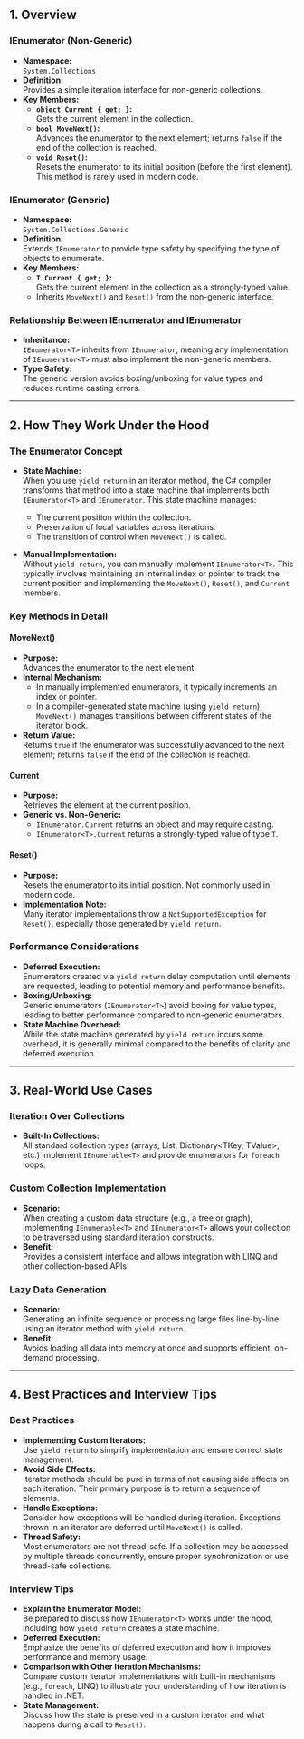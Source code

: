 ## 1. Overview

### IEnumerator (Non-Generic)
- **Namespace:**  
  `System.Collections`
- **Definition:**  
  Provides a simple iteration interface for non-generic collections.
- **Key Members:**
  - **`object Current { get; }`:**  
    Gets the current element in the collection.
  - **`bool MoveNext()`:**  
    Advances the enumerator to the next element; returns `false` if the end of the collection is reached.
  - **`void Reset()`:**  
    Resets the enumerator to its initial position (before the first element). This method is rarely used in modern code.

### IEnumerator<T> (Generic)
- **Namespace:**  
  `System.Collections.Generic`
- **Definition:**  
  Extends `IEnumerator` to provide type safety by specifying the type of objects to enumerate.
- **Key Members:**
  - **`T Current { get; }`:**  
    Gets the current element in the collection as a strongly-typed value.
  - Inherits `MoveNext()` and `Reset()` from the non-generic interface.

### Relationship Between IEnumerator and IEnumerator<T>
- **Inheritance:**  
  `IEnumerator<T>` inherits from `IEnumerator`, meaning any implementation of `IEnumerator<T>` must also implement the non-generic members.
- **Type Safety:**  
  The generic version avoids boxing/unboxing for value types and reduces runtime casting errors.

---

## 2. How They Work Under the Hood

### The Enumerator Concept
- **State Machine:**  
  When you use `yield return` in an iterator method, the C# compiler transforms that method into a state machine that implements both `IEnumerator<T>` and `IEnumerator`. This state machine manages:
  - The current position within the collection.
  - Preservation of local variables across iterations.
  - The transition of control when `MoveNext()` is called.
  
- **Manual Implementation:**  
  Without `yield return`, you can manually implement `IEnumerator<T>`. This typically involves maintaining an internal index or pointer to track the current position and implementing the `MoveNext()`, `Reset()`, and `Current` members.

### Key Methods in Detail

#### MoveNext()
- **Purpose:**  
  Advances the enumerator to the next element.
- **Internal Mechanism:**  
  - In manually implemented enumerators, it typically increments an index or pointer.
  - In a compiler-generated state machine (using `yield return`), `MoveNext()` manages transitions between different states of the iterator block.
- **Return Value:**  
  Returns `true` if the enumerator was successfully advanced to the next element; returns `false` if the end of the collection is reached.
#### Current
- **Purpose:**  
  Retrieves the element at the current position.
- **Generic vs. Non-Generic:**  
  - `IEnumerator.Current` returns an object and may require casting.
  - `IEnumerator<T>.Current` returns a strongly-typed value of type `T`.

#### Reset()
- **Purpose:**  
  Resets the enumerator to its initial position. Not commonly used in modern code.
- **Implementation Note:**  
  Many iterator implementations throw a `NotSupportedException` for `Reset()`, especially those generated by `yield return`.

### Performance Considerations
- **Deferred Execution:**  
  Enumerators created via `yield return` delay computation until elements are requested, leading to potential memory and performance benefits.
- **Boxing/Unboxing:**  
  Generic enumerators (`IEnumerator<T>`) avoid boxing for value types, leading to better performance compared to non-generic enumerators.
- **State Machine Overhead:**  
  While the state machine generated by `yield return` incurs some overhead, it is generally minimal compared to the benefits of clarity and deferred execution.

---

## 3. Real-World Use Cases

### Iteration Over Collections
- **Built-In Collections:**  
  All standard collection types (arrays, List<T>, Dictionary<TKey, TValue>, etc.) implement `IEnumerable<T>` and provide enumerators for `foreach` loops.
  
### Custom Collection Implementation
- **Scenario:**  
  When creating a custom data structure (e.g., a tree or graph), implementing `IEnumerable<T>` and `IEnumerator<T>` allows your collection to be traversed using standard iteration constructs.
- **Benefit:**  
  Provides a consistent interface and allows integration with LINQ and other collection-based APIs.

### Lazy Data Generation
- **Scenario:**  
  Generating an infinite sequence or processing large files line-by-line using an iterator method with `yield return`.
- **Benefit:**  
  Avoids loading all data into memory at once and supports efficient, on-demand processing.

---

## 4. Best Practices and Interview Tips

### Best Practices
- **Implementing Custom Iterators:**  
  Use `yield return` to simplify implementation and ensure correct state management.
- **Avoid Side Effects:**  
  Iterator methods should be pure in terms of not causing side effects on each iteration. Their primary purpose is to return a sequence of elements.
- **Handle Exceptions:**  
  Consider how exceptions will be handled during iteration. Exceptions thrown in an iterator are deferred until `MoveNext()` is called.
- **Thread Safety:**  
  Most enumerators are not thread-safe. If a collection may be accessed by multiple threads concurrently, ensure proper synchronization or use thread-safe collections.

### Interview Tips
- **Explain the Enumerator Model:**  
  Be prepared to discuss how `IEnumerator<T>` works under the hood, including how `yield return` creates a state machine.
- **Deferred Execution:**  
  Emphasize the benefits of deferred execution and how it improves performance and memory usage.
- **Comparison with Other Iteration Mechanisms:**  
  Compare custom iterator implementations with built-in mechanisms (e.g., `foreach`, LINQ) to illustrate your understanding of how iteration is handled in .NET.
- **State Management:**  
  Discuss how the state is preserved in a custom iterator and what happens during a call to `Reset()`.